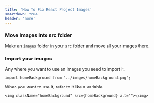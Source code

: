 ```yaml
---
title: 'How To Fix React Project Images'
smartdown: true
header: 'none'
---
```


### Move Images into src folder

Make an `images` folder in your `src` folder and move all your images there.

### Import your images

Any where you want to use an images you need to import it.

```
import homeBackground from "../images/homeBackground.png";

```

When you want to use it, refer to it like a variable.

```
<img className="homeBackground" src={homeBackground} alt=""></img>
```

